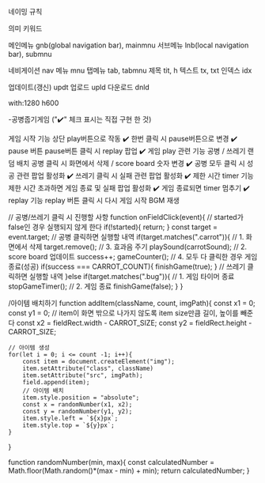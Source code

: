 네이밍 규칙

의미              키워드

메인메뉴          gnb(global navigation bar), mainmnu
서브메뉴          lnb(local navigation bar), submnu

네비게이션        nav
메뉴             mnu
탭메뉴            tab, tabmnu
제목              tit, h
텍스트            tx, txt
인덱스            idx

업데이트(갱신)     updt
업로드            upld
다운로드          dnld

with:1280
h600










-공병줍기게임
("✔️" 체크 표시는 직접 구현 한 것)

게임 시작 기능
상단 play버튼으로 작동 ✔️
한번 클릭 시 pause버튼으로 변경 ✔️
pause 버튼
pause버튼 클릭 시 replay 팝업 ✔️
게임 play 관련 기능
공병 / 쓰레기 랜덤 배치
공병 클릭 시 화면에서 삭제 / score board 숫자 변경 ✔️
공병 모두 클릭 시 성공 관련 팝업 활성화 ✔️
쓰레기 클릭 시 실패 관련 팝업 활성화 ✔️
제한 시간 timer 기능
제한 시간 초과하면 게임 종료 및 실패 팝업 활성화 ✔️
게임 종료되면 timer 멈추기 ✔️
replay 기능
replay 버튼 클릭 시 다시 게임 시작
BGM 재생

// 공병/쓰레기 클릭 시 진행할 사항
function onFieldClick(event){
		// started가 false인 경우 실행되지 않게 한다
    if(!started){
        return;
    }
   const target = event.target;
   // 공병 클릭하면 실행할 내역
   if(target.matches(".carrot")){
				// 1. 화면에서 삭제
        target.remove();
				// 3. 효과음 주기
        playSound(carrotSound);
				// 2. score board 업데이트
        success++;
        gameCounter();
				// 4. 모두 다 클릭한 경우 게임 종료(성공)
        if(success === CARROT_COUNT){
            finishGame(true);
        }
    // 쓰레기 클릭하면 실행할 내역
   }else if(target.matches(".bug")){
				// 1. 게임 타이머 종료
        stopGameTimer();
				// 2. 게임 종료
        finishGame(false);
   }
}

/아이템 배치하기 
function addItem(className, count, imgPath){
    const x1 = 0;
    const y1 = 0;
		// item이 화면 밖으로 나가지 않도록 item size만큼 길이, 높이를 빼준다
    const x2 = fieldRect.width - CARROT_SIZE;
    const y2 = fieldRect.height - CARROT_SIZE;
    
    // 아이템 생성
    for(let i = 0; i <= count -1; i++){
        const item = document.createElement("img");
        item.setAttribute("class", className)
        item.setAttribute("src", imgPath);
        field.append(item);
        // 아이템 배치
        item.style.position = "absolute";
        const x = randomNumber(x1, x2);
        const y = randomNumber(y1, y2);
        item.style.left = `${x}px`;
        item.style.top = `${y}px`;
    }
}

function randomNumber(min, max){
    const calculatedNumber = Math.floor(Math.random()*(max - min) + min);
    return calculatedNumber; 
}